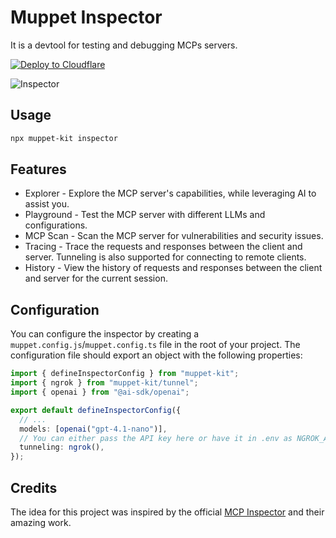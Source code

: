 # Muppet Inspector

It is a devtool for testing and debugging MCPs servers.

[![Deploy to Cloudflare](https://deploy.workers.cloudflare.com/button)](https://deploy.workers.cloudflare.com/?url=https://github.com/muppet-dev/kit/tree/main/packages/inspector)

![Inspector](https://raw.githubusercontent.com/muppet-dev/kit/main/public/inspector.png)

## Usage

```bash
npx muppet-kit inspector
```

## Features

- Explorer - Explore the MCP server's capabilities, while leveraging AI to assist you.
- Playground - Test the MCP server with different LLMs and configurations.
- MCP Scan - Scan the MCP server for vulnerabilities and security issues.
- Tracing - Trace the requests and responses between the client and server. Tunneling is also supported for connecting to remote clients.
- History - View the history of requests and responses between the client and server for the current session.

## Configuration

You can configure the inspector by creating a `muppet.config.js`/`muppet.config.ts` file in the root of your project. The configuration file should export an object with the following properties:

```ts
import { defineInspectorConfig } from "muppet-kit";
import { ngrok } from "muppet-kit/tunnel";
import { openai } from "@ai-sdk/openai";

export default defineInspectorConfig({
  // ...
  models: [openai("gpt-4.1-nano")],
  // You can either pass the API key here or have it in .env as NGROK_API_KEY
  tunneling: ngrok(),
});
```

## Credits

The idea for this project was inspired by the official [MCP Inspector](https://github.com/modelcontextprotocol/inspector) and their amazing work.
